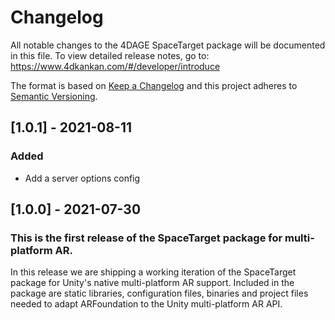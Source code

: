 # Changelog
All notable changes to the 4DAGE SpaceTarget package will be documented in this file.
To view detailed release notes, go to: https://www.4dkankan.com/#/developer/introduce

The format is based on [Keep a Changelog](http://keepachangelog.com/en/1.0.0/)
and this project adheres to [Semantic Versioning](http://semver.org/spec/v2.0.0.html).

## [1.0.1] - 2021-08-11
### Added
- Add a server options config

## [1.0.0] - 2021-07-30
### This is the first release of the SpaceTarget package for multi-platform AR.

In this release we are shipping a working iteration of the SpaceTarget package for
Unity's native multi-platform AR support.
Included in the package are static libraries, configuration files, binaries
and project files needed to adapt ARFoundation to the Unity multi-platform AR API.
